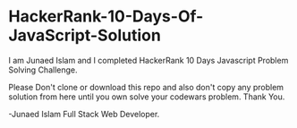 # HackerRank-10-Days-Of-JavaScript-Solution

I am Junaed Islam and I completed HackerRank 10 Days Javascript Problem Solving Challenge.

Please Don't clone or download this repo and also don't copy any problem solution from here until you own solve your codewars problem. Thank You.

-Junaed Islam Full Stack Web Developer.